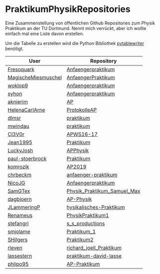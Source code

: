# PraktikumPhysikRepositories
Eine Zusammenstellung von öffentlichen Github Repositories zum Physik Praktikum an der TU Dortmund.
Nennt mich verrückt, aber ich wollte einfach mal eine Liste davon erstellen.

Um die Tabelle zu erstellen wird die Python Bibliothek [pytablewriter](https://github.com/thombashi/pytablewriter) benötigt.

|                            User                             |                                     Repository                                      |
|-------------------------------------------------------------|-------------------------------------------------------------------------------------|
|[Fresoquark](https://github.com/Fresoquark)                  |[Anfaengerpraktikum](https://github.com/Fresoquark/Anfaengerpraktikum)               |
|[MagischeMiesmuschel](https://github.com/MagischeMiesmuschel)|[AnfaengerPraktikum](https://github.com/MagischeMiesmuschel/AnfaengerPraktikum)      |
|[woklop9](https://github.com/woklop9)                        |[Anfaengerpraktikum](https://github.com/woklop9/Anfaengerpraktikum)                  |
|[syhon](https://github.com/syhon)                            |[Anfaengerpraktikum](https://github.com/syhon/Anfaengerpraktikum)                    |
|[aknierim](https://github.com/aknierim)                      |[AP](https://github.com/aknierim/AP)                                                 |
|[HelenaCarlArne](https://github.com/HelenaCarlArne)          |[ProtokolleAP](https://github.com/HelenaCarlArne/ProtokolleAP)                       |
|[dlmsr](https://github.com/dlmsr)                            |[praktikum](https://github.com/dlmsr/praktikum)                                      |
|[mwindau](https://github.com/mwindau)                        |[praktikum](https://github.com/mwindau/praktikum)                                    |
|[Cl3V0r](https://github.com/Cl3V0r)                          |[APWS16-17](https://github.com/Cl3V0r/APWS16-17)                                     |
|[Jean1995](https://github.com/Jean1995)                      |[Praktikum](https://github.com/Jean1995/Praktikum)                                   |
|[LuckyJosh](https://github.com/LuckyJosh)                    |[APPhysik](https://github.com/LuckyJosh/APPhysik)                                    |
|[paul-stoerbrock](https://github.com/paul-stoerbrock)        |[Praktikum](https://github.com/paul-stoerbrock/Praktikum)                            |
|[komrozik](https://github.com/komrozik)                      |[AP2019](https://github.com/komrozik/AP2019)                                         |
|[chrbeckm](https://github.com/chrbeckm)                      |[anfaenger-praktikum](https://github.com/chrbeckm/anfaenger-praktikum)               |
|[NicoJG](https://github.com/NicoJG)                          |[Anfaengerpraktikum](https://github.com/NicoJG/Anfaengerpraktikum)                   |
|[SamGTex](https://github.com/SamGTex)                        |[Physik_Praktikum_Samuel_Max](https://github.com/SamGTex/Physik_Praktikum_Samuel_Max)|
|[dagbjoern](https://github.com/dagbjoern)                    |[AP-Physik](https://github.com/dagbjoern/AP-Physik)                                  |
|[JLammeringP](https://github.com/JLammeringP)                |[hysikalisches-Praktikum](https://github.com/JLammeringP/hysikalisches-Praktikum)    |
|[Renameus](https://github.com/Renameus)                      |[PhysikPraktikum1](https://github.com/Renameus/PhysikPraktikum1)                     |
|[stefangri](https://github.com/stefangri)                    |[s_s_productions](https://github.com/stefangri/s_s_productions)                      |
|[smjolame](https://github.com/smjolame)                      |[Praktikum_1](https://github.com/smjolame/Praktikum_1)                               |
|[SHilgers](https://github.com/SHilgers)                      |[Praktikum2](https://github.com/SHilgers/Praktikum2)                                 |
|[rleven](https://github.com/rleven)                          |[richard_joell_Praktikum](https://github.com/rleven/richard_joell_Praktikum)         |
|[lassestern](https://github.com/lassestern)                  |[praktikum-david-lasse](https://github.com/lassestern/praktikum-david-lasse)         |
|[phlipo95](https://github.com/phlipo95)                      |[AP-Praktikum](https://github.com/phlipo95/AP-Praktikum)                             |
